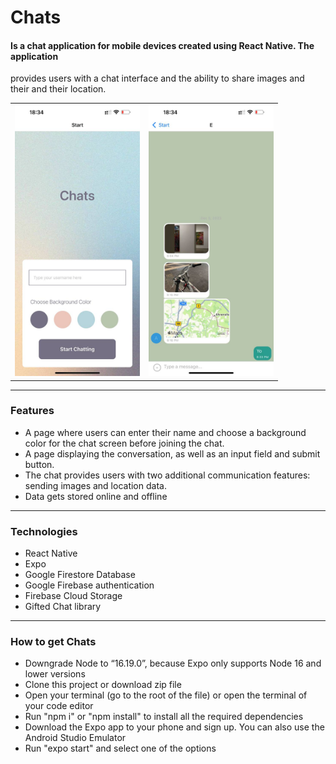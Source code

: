 # Chats
#### Is a chat application for mobile devices created using React Native. The application
provides users with a chat interface and the ability to share images and their
and their location.


|   |  |
| ------------- | ------------- |
| <img src="/assets/screenshotStart.jpg" width="200px"  style = "margin:20px, display: inline" alt="Screenshot of the Start page" /> | <img src="/assets/screenshotChat.jpg" width="200px" style="margin:20px display: inline" alt="Screenshot of the Chat page" />  |






---

### Features

* A page where users can enter their name and choose a background color for the chat screen
before joining the chat.
* A page displaying the conversation, as well as an input field and submit button.
* The chat provides users with two additional communication features: sending images
and location data.
* Data gets stored online and offline

---

### Technologies

* React Native
* Expo
* Google Firestore Database
* Google Firebase authentication
* Firebase Cloud Storage
* Gifted Chat library

---

### How to get Chats

* Downgrade Node to “16.19.0”, because Expo only supports Node 16 and lower versions
* Сlone this project or download zip file
* Open your terminal (go to the root of the file) or open the terminal of your code editor
* Run "npm i" or "npm install" to install all the required dependencies
* Download the Expo app to your phone and sign up. You can also use the Android Studio Emulator 
* Run "expo start" and select one of the options 
